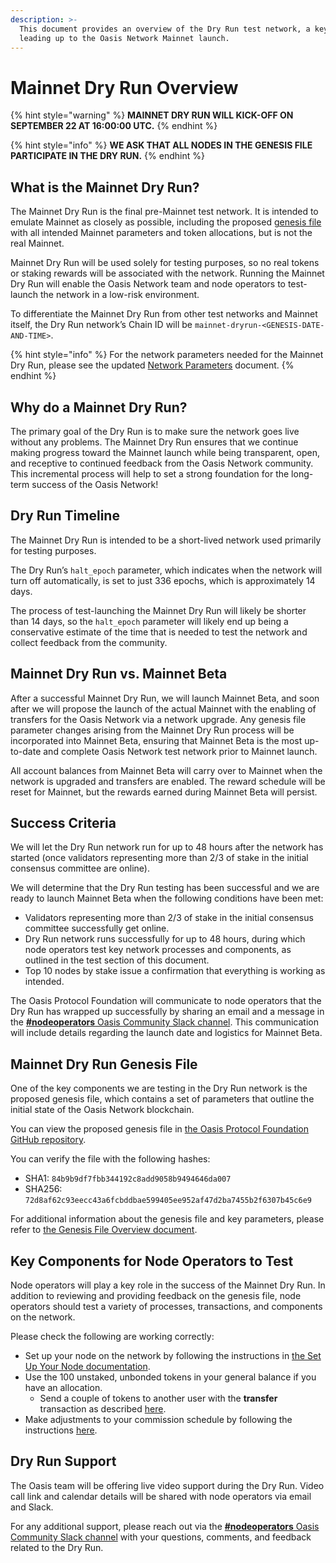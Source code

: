 ```yaml
---
description: >-
  This document provides an overview of the Dry Run test network, a key step
  leading up to the Oasis Network Mainnet launch.
---
```


# Mainnet Dry Run Overview

{% hint style="warning" %}
**MAINNET DRY RUN WILL KICK-OFF ON SEPTEMBER 22 AT 16:00:00 UTC.**
{% endhint %}

{% hint style="info" %}
**WE ASK THAT ALL NODES IN THE GENESIS FILE PARTICIPATE IN THE DRY RUN.**
{% endhint %}

## What is the Mainnet Dry Run?

The Mainnet Dry Run is the final pre-Mainnet test network. It is intended to emulate Mainnet as closely as possible, including the proposed [genesis file](genesis-file.md) with all intended Mainnet parameters and token allocations, but is not the real Mainnet.

Mainnet Dry Run will be used solely for testing purposes, so no real tokens or staking rewards will be associated with the network. Running the Mainnet Dry Run will enable the Oasis Network team and node operators to test-launch the network in a low-risk environment.

To differentiate the Mainnet Dry Run from other test networks and Mainnet itself, the Dry Run network’s Chain ID will be `mainnet-dryrun-<GENESIS-DATE-AND-TIME>`.

{% hint style="info" %}
For the network parameters needed for the Mainnet Dry Run, please see the updated [Network Parameters](../oasis-network/network-parameters.md) document.
{% endhint %}

## Why do a Mainnet Dry Run?

The primary goal of the Dry Run is to make sure the network goes live without any problems. The Mainnet Dry Run ensures that we continue making progress toward the Mainnet launch while being transparent, open, and receptive to continued feedback from the Oasis Network community. This incremental process will help to set a strong foundation for the long-term success of the Oasis Network!

## Dry Run Timeline

The Mainnet Dry Run is intended to be a short-lived network used primarily for testing purposes.

The Dry Run’s `halt_epoch` parameter, which indicates when the network will turn off automatically, is set to just 336 epochs, which is approximately 14 days.

The process of test-launching the Mainnet Dry Run will likely be shorter than 14 days, so the `halt_epoch` parameter will likely end up being a conservative estimate of the time that is needed to test the network and collect feedback from the community.

## Mainnet Dry Run vs. Mainnet Beta

After a successful Mainnet Dry Run, we will launch Mainnet Beta, and soon after we will propose the launch of the actual Mainnet with the enabling of transfers for the Oasis Network via a network upgrade. Any genesis file parameter changes arising from the Mainnet Dry Run process will be incorporated into Mainnet Beta, ensuring that Mainnet Beta is the most up-to-date and complete Oasis Network test network prior to Mainnet launch.

All account balances from Mainnet Beta will carry over to Mainnet when the network is upgraded and transfers are enabled. The reward schedule will be reset for Mainnet, but the rewards earned during Mainnet Beta will persist.

## Success Criteria

We will let the Dry Run network run for up to 48 hours after the network has started \(once validators representing more than 2/3 of stake in the initial consensus committee are online\).

We will determine that the Dry Run testing has been successful and we are ready to launch Mainnet Beta when the following conditions have been met:

* Validators representing more than 2/3 of stake in the initial consensus committee successfully get online.
* Dry Run network runs successfully for up to 48 hours, during which node operators test key network processes and components, as outlined in the test section of this document.
* Top 10 nodes by stake issue a confirmation that everything is working as intended.

The Oasis Protocol Foundation will communicate to node operators that the Dry Run has wrapped up successfully by sharing an email and a message in the [**\#nodeoperators** Oasis Community Slack channel](../community-resources/connect-with-us.md). This communication will include details regarding the launch date and logistics for Mainnet Beta.

## Mainnet Dry Run Genesis File

One of the key components we are testing in the Dry Run network is the proposed genesis file, which contains a set of parameters that outline the initial state of the Oasis Network blockchain.

You can view the proposed genesis file in [the Oasis Protocol Foundation GitHub repository](https://github.com/oasisprotocol/mainnet-artifacts/releases/download/2020-09-22/genesis.json).

You can verify the file with the following hashes:

* SHA1: `84b9b9df7fbb344192c8add9058b9494646da007`
* SHA256: `72d8af62c93eecc43a6fcbddbae599405ee952af47d2ba7455b2f6307b45c6e9`

For additional information about the genesis file and key parameters, please refer to [the Genesis File Overview document](genesis-file.md).

## Key Components for Node Operators to Test

Node operators will play a key role in the success of the Mainnet Dry Run. In addition to reviewing and providing feedback on the genesis file, node operators should test a variety of processes, transactions, and components on the network.

Please check the following are working correctly:

* Set up your node on the network by following the instructions in [the Set Up Your Node documentation](../run-a-node/set-up-your-node/running-a-node.md).
* Use the 100 unstaked, unbonded tokens in your general balance if you have an allocation.
  * Send a couple of tokens to another user with the **transfer** transaction as described [here](../use-your-tokens/transfer-tokens.md).
* Make adjustments to your commission schedule by following the instructions [here](../run-a-node/set-up-your-node/amend-commission-schedule.md).

## Dry Run Support

The Oasis team will be offering live video support during the Dry Run. Video call link and calendar details will be shared with node operators via email and Slack.

For any additional support, please reach out via the [**\#nodeoperators** Oasis Community Slack channel](../community-resources/connect-with-us.md) with your questions, comments, and feedback related to the Dry Run.

